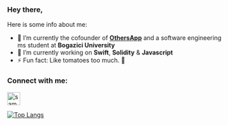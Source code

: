 ### Hey there,

Here is some info about me:

- 🔭 I’m currently the cofounder of <b><a href="https://www.othersapp.com">OthersApp</a></b> and a software engineering ms student at <b>Bogazici University</b>
- 🌱 I’m currently working on <b>Swift</b>, <b>Solidity</b> & <b>Javascript</b>
- ⚡ Fun fact: Like tomatoes too much. 🍅

<h3 align="left">Connect with me:</h3>

<a href="https://www.linkedin.com/in/samed-torun-19657ab1/" target="blank" rel=”noopener”><img align="center" src="https://velanovascular.com/wp-content/uploads/2020/06/LinkedIn.png" alt="samed torun" height="30" width="30" /></a>


[![Top Langs](https://github-readme-stats.vercel.app/api/top-langs/?username=samedtorunn&layout=compact)](https://github.com/anuraghazra/github-readme-stats)





